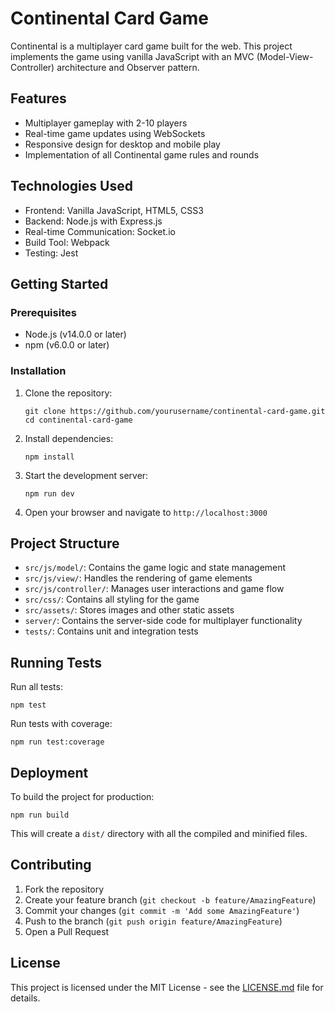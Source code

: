 # Continental Card Game

Continental is a multiplayer card game built for the web. This project implements the game using vanilla JavaScript with an MVC (Model-View-Controller) architecture and Observer pattern.

## Features

- Multiplayer gameplay with 2-10 players
- Real-time game updates using WebSockets
- Responsive design for desktop and mobile play
- Implementation of all Continental game rules and rounds

## Technologies Used

- Frontend: Vanilla JavaScript, HTML5, CSS3
- Backend: Node.js with Express.js
- Real-time Communication: Socket.io
- Build Tool: Webpack
- Testing: Jest

## Getting Started

### Prerequisites

- Node.js (v14.0.0 or later)
- npm (v6.0.0 or later)

### Installation

1. Clone the repository:
   ```
   git clone https://github.com/yourusername/continental-card-game.git
   cd continental-card-game
   ```

2. Install dependencies:
   ```
   npm install
   ```

3. Start the development server:
   ```
   npm run dev
   ```

4. Open your browser and navigate to `http://localhost:3000`

## Project Structure

- `src/js/model/`: Contains the game logic and state management
- `src/js/view/`: Handles the rendering of game elements
- `src/js/controller/`: Manages user interactions and game flow
- `src/css/`: Contains all styling for the game
- `src/assets/`: Stores images and other static assets
- `server/`: Contains the server-side code for multiplayer functionality
- `tests/`: Contains unit and integration tests

## Running Tests

Run all tests:
```
npm test
```

Run tests with coverage:
```
npm run test:coverage
```

## Deployment

To build the project for production:
```
npm run build
```

This will create a `dist/` directory with all the compiled and minified files.

## Contributing

1. Fork the repository
2. Create your feature branch (`git checkout -b feature/AmazingFeature`)
3. Commit your changes (`git commit -m 'Add some AmazingFeature'`)
4. Push to the branch (`git push origin feature/AmazingFeature`)
5. Open a Pull Request

## License

This project is licensed under the MIT License - see the [LICENSE.md](LICENSE.md) file for details.